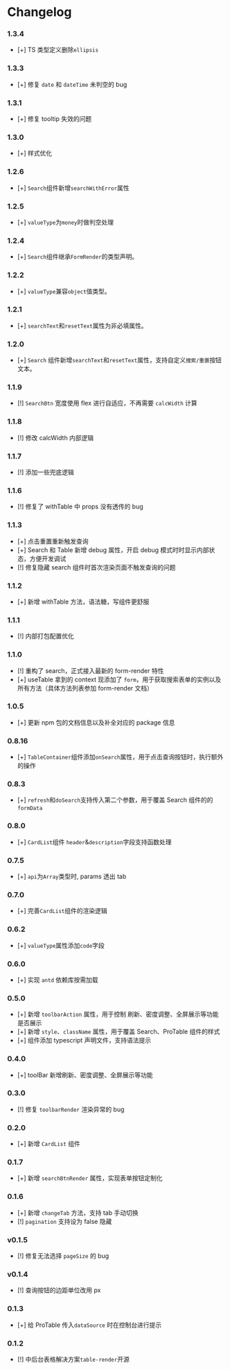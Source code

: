 # Changelog

### 1.3.4

- [+] TS 类型定义删除`ellipsis`

### 1.3.3

- [+] 修复 `date` 和 `dateTime` 未判空的 bug

### 1.3.1

- [+] 修复 tooltip 失效的问题

### 1.3.0

- [+] 样式优化

### 1.2.6

- [+] `Search`组件新增`searchWithError`属性

### 1.2.5

- [+] `valueType`为`money`时做判空处理

### 1.2.4

- [+] `Search`组件继承`FormRender`的类型声明。

### 1.2.2

- [+] `valueType`兼容`object`值类型。

### 1.2.1

- [+] `searchText`和`resetText`属性为非必填属性。

### 1.2.0

- [+] `Search` 组件新增`searchText`和`resetText`属性，支持自定义`搜索/重置`按钮文本。

### 1.1.9

- [!] `SearchBtn` 宽度使用 flex 进行自适应，不再需要 `calcWidth` 计算

### 1.1.8

- [!] 修改 calcWidth 内部逻辑

### 1.1.7

- [!] 添加一些兜底逻辑

### 1.1.6

- [!] 修复了 withTable 中 props 没有透传的 bug

### 1.1.3

- [+] 点击重置重新触发查询
- [+] Search 和 Table 新增 debug 属性，开启 debug 模式时时显示内部状态，方便开发调试
- [!] 修复隐藏 search 组件时首次渲染页面不触发查询的问题

### 1.1.2

- [+] 新增 withTable 方法，语法糖，写组件更舒服

### 1.1.1

- [!] 内部打包配置优化

### 1.1.0

- [!] 重构了 search，正式接入最新的 form-render 特性
- [+] useTable 拿到的 context 现添加了 `form`，用于获取搜索表单的实例以及所有方法（具体方法列表参加 form-render 文档）

### 1.0.5

- [+] 更新 npm 包的文档信息以及补全对应的 package 信息

### 0.8.16

- [+] `TableContainer`组件添加`onSearch`属性，用于点击查询按钮时，执行额外的操作

### 0.8.3

- [+] `refresh`和`doSearch`支持传入第二个参数，用于覆盖 Search 组件的的`formData`

### 0.8.0

- [+] `CardList`组件 `header`&`description`字段支持函数处理

### 0.7.5

- [+] `api`为`Array`类型时, params 透出 tab

### 0.7.0

- [+] 完善`CardList`组件的渲染逻辑

### 0.6.2

- [+] `valueType`属性添加`code`字段

### 0.6.0

- [+] 实现 `antd` 依赖库按需加载

### 0.5.0

- [+] 新增 `toolbarAction` 属性，用于控制 刷新、密度调整、全屏展示等功能 是否展示
- [+] 新增 `style`、`className` 属性，用于覆盖 Search、ProTable 组件的样式
- [+] 组件添加 typescript 声明文件，支持语法提示

### 0.4.0

- [+] toolBar 新增刷新、密度调整、全屏展示等功能

### 0.3.0

- [!] 修复 `toolbarRender` 渲染异常的 bug

### 0.2.0

- [+] 新增 `CardList` 组件

### 0.1.7

- [+] 新增 `searchBtnRender` 属性，实现表单按钮定制化

### 0.1.6

- [+] 新增 `changeTab` 方法，支持 tab 手动切换
- [!] `pagination` 支持设为 false 隐藏

### v0.1.5

- [!] 修复无法选择 `pageSize` 的 bug

### v0.1.4

- [!] 查询按钮的边距单位改用 px

### 0.1.3

- [+] 给 ProTable 传入`dataSource` 时在控制台进行提示

### 0.1.2

- [!] 中后台表格解决方案`table-render`开源
